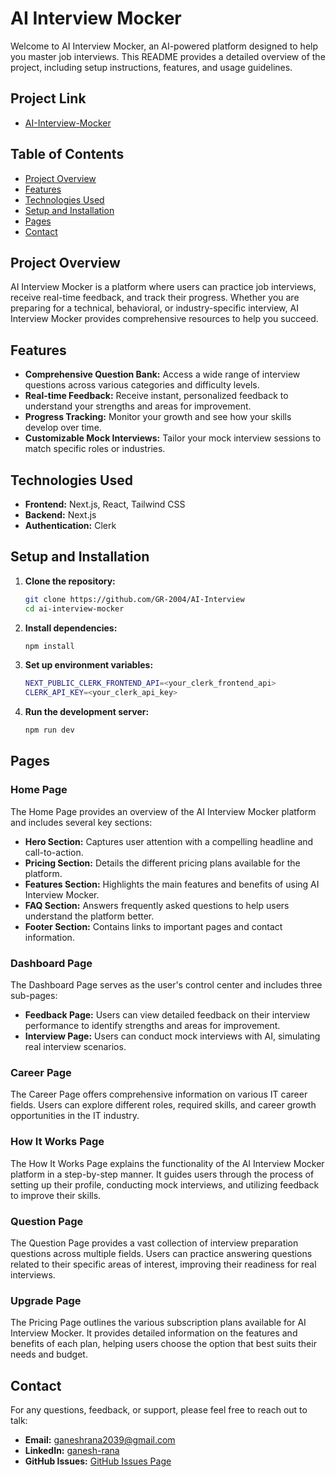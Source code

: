 # AI Interview Mocker

Welcome to AI Interview Mocker, an AI-powered platform designed to help you master job interviews. This README provides a detailed overview of the project, including setup instructions, features, and usage guidelines.

## Project Link
- [AI-Interview-Mocker](https://ai-interview-one-pied.vercel.app/)

## Table of Contents
- [Project Overview](#project-overview)
- [Features](#features)
- [Technologies Used](#technologies-used)
- [Setup and Installation](#setup-and-installation)
- [Pages](#pages)
- [Contact](#contact)

## Project Overview
AI Interview Mocker is a platform where users can practice job interviews, receive real-time feedback, and track their progress. Whether you are preparing for a technical, behavioral, or industry-specific interview, AI Interview Mocker provides comprehensive resources to help you succeed.

## Features
- **Comprehensive Question Bank:** Access a wide range of interview questions across various categories and difficulty levels.
- **Real-time Feedback:** Receive instant, personalized feedback to understand your strengths and areas for improvement.
- **Progress Tracking:** Monitor your growth and see how your skills develop over time.
- **Customizable Mock Interviews:** Tailor your mock interview sessions to match specific roles or industries.

## Technologies Used
- **Frontend:** Next.js, React, Tailwind CSS
- **Backend:** Next.js
- **Authentication:** Clerk

## Setup and Installation

1. **Clone the repository:**
   ```bash
   git clone https://github.com/GR-2004/AI-Interview
   cd ai-interview-mocker

2. **Install dependencies:**
   ```bash
   npm install

3. **Set up environment variables:**
   ```bash
   NEXT_PUBLIC_CLERK_FRONTEND_API=<your_clerk_frontend_api>
   CLERK_API_KEY=<your_clerk_api_key>

4. **Run the development server:**
   ```bash
   npm run dev

## Pages

### Home Page
The Home Page provides an overview of the AI Interview Mocker platform and includes several key sections:
- **Hero Section:** Captures user attention with a compelling headline and call-to-action.
- **Pricing Section:** Details the different pricing plans available for the platform.
- **Features Section:** Highlights the main features and benefits of using AI Interview Mocker.
- **FAQ Section:** Answers frequently asked questions to help users understand the platform better.
- **Footer Section:** Contains links to important pages and contact information.

### Dashboard Page
The Dashboard Page serves as the user's control center and includes three sub-pages:
- **Feedback Page:** Users can view detailed feedback on their interview performance to identify strengths and areas for improvement.
- **Interview Page:** Users can conduct mock interviews with AI, simulating real interview scenarios.

### Career Page
The Career Page offers comprehensive information on various IT career fields. Users can explore different roles, required skills, and career growth opportunities in the IT industry.

### How It Works Page
The How It Works Page explains the functionality of the AI Interview Mocker platform in a step-by-step manner. It guides users through the process of setting up their profile, conducting mock interviews, and utilizing feedback to improve their skills.

### Question Page
The Question Page provides a vast collection of interview preparation questions across multiple fields. Users can practice answering questions related to their specific areas of interest, improving their readiness for real interviews.

### Upgrade Page
The Pricing Page outlines the various subscription plans available for AI Interview Mocker. It provides detailed information on the features and benefits of each plan, helping users choose the option that best suits their needs and budget.

## Contact

For any questions, feedback, or support, please feel free to reach out to talk:

- **Email:** [ganeshrana2039@gmail.com](mailto:ganeshrana2039@gmail.com)
- **LinkedIn:** [ganesh-rana](https://www.linkedin.com/in/ganesh-rana/)
- **GitHub Issues:** [GitHub Issues Page](https://github.com/GR-2004/AI-Interview/issues)
